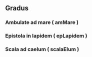 ## Gradus
### Ambulate ad mare ( amMare )
### Epistola in lapidem ( epLapidem )
### Scala ad caelum ( scalaElum )